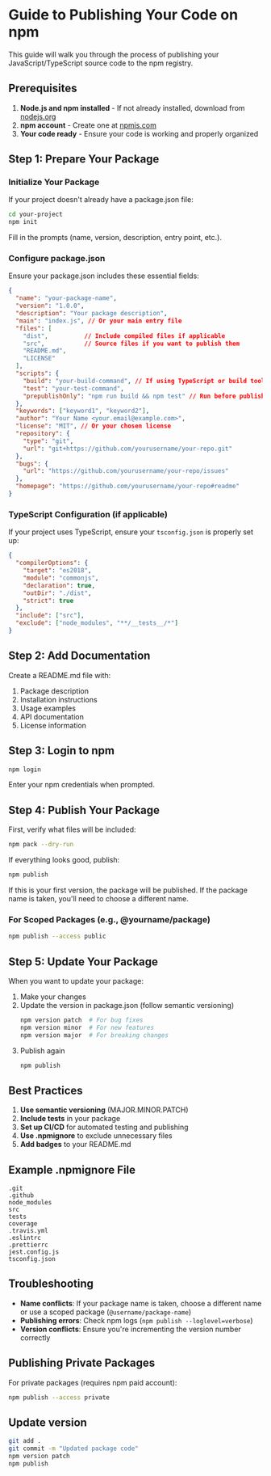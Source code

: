 # Guide to Publishing Your Code on npm

This guide will walk you through the process of publishing your JavaScript/TypeScript source code to the npm registry.

## Prerequisites

1. **Node.js and npm installed** - If not already installed, download from [nodejs.org](https://nodejs.org/)
2. **npm account** - Create one at [npmjs.com](https://www.npmjs.com/signup)
3. **Your code ready** - Ensure your code is working and properly organized

## Step 1: Prepare Your Package

### Initialize Your Package

If your project doesn't already have a package.json file:

```bash
cd your-project
npm init
```

Fill in the prompts (name, version, description, entry point, etc.).

### Configure package.json

Ensure your package.json includes these essential fields:

```json
{
  "name": "your-package-name",
  "version": "1.0.0",
  "description": "Your package description",
  "main": "index.js", // Or your main entry file
  "files": [
    "dist",          // Include compiled files if applicable
    "src",           // Source files if you want to publish them
    "README.md",
    "LICENSE"
  ],
  "scripts": {
    "build": "your-build-command", // If using TypeScript or build tools
    "test": "your-test-command",
    "prepublishOnly": "npm run build && npm test" // Run before publishing
  },
  "keywords": ["keyword1", "keyword2"],
  "author": "Your Name <your.email@example.com>",
  "license": "MIT", // Or your chosen license
  "repository": {
    "type": "git",
    "url": "git+https://github.com/yourusername/your-repo.git"
  },
  "bugs": {
    "url": "https://github.com/yourusername/your-repo/issues"
  },
  "homepage": "https://github.com/yourusername/your-repo#readme"
}
```

### TypeScript Configuration (if applicable)

If your project uses TypeScript, ensure your `tsconfig.json` is properly set up:

```json
{
  "compilerOptions": {
    "target": "es2018",
    "module": "commonjs",
    "declaration": true,
    "outDir": "./dist",
    "strict": true
  },
  "include": ["src"],
  "exclude": ["node_modules", "**/__tests__/*"]
}
```

## Step 2: Add Documentation

Create a README.md file with:

1. Package description
2. Installation instructions
3. Usage examples
4. API documentation
5. License information

## Step 3: Login to npm

```bash
npm login
```

Enter your npm credentials when prompted.

## Step 4: Publish Your Package

First, verify what files will be included:

```bash
npm pack --dry-run
```

If everything looks good, publish:

```bash
npm publish
```

If this is your first version, the package will be published. If the package name is taken, you'll need to choose a different name.

### For Scoped Packages (e.g., @yourname/package)

```bash
npm publish --access public
```

## Step 5: Update Your Package

When you want to update your package:

1. Make your changes
2. Update the version in package.json (follow semantic versioning)
   ```bash
   npm version patch  # For bug fixes
   npm version minor  # For new features
   npm version major  # For breaking changes
   ```
3. Publish again
   ```bash
   npm publish
   ```

## Best Practices

1. **Use semantic versioning** (MAJOR.MINOR.PATCH)
2. **Include tests** in your package
3. **Set up CI/CD** for automated testing and publishing
4. **Use .npmignore** to exclude unnecessary files
5. **Add badges** to your README.md

## Example .npmignore File

```
.git
.github
node_modules
src
tests
coverage
.travis.yml
.eslintrc
.prettierrc
jest.config.js
tsconfig.json
```

## Troubleshooting

- **Name conflicts**: If your package name is taken, choose a different name or use a scoped package (`@username/package-name`)
- **Publishing errors**: Check npm logs (`npm publish --loglevel=verbose`)
- **Version conflicts**: Ensure you're incrementing the version number correctly

## Publishing Private Packages

For private packages (requires npm paid account):

```bash
npm publish --access private
```

## Update version

```bash
git add .
git commit -m "Updated package code"
npm version patch
npm publish
```